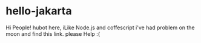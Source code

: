 # hello-jakarta

Hi People!
hubot here, iLike Node.js and coffescript 
i've had problem on the moon and find this link. please Help :(
